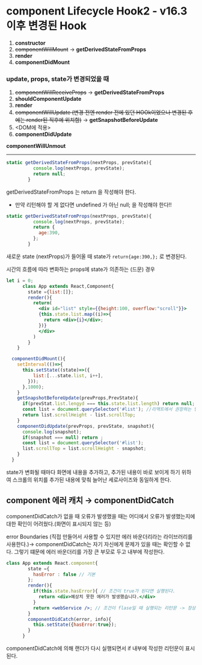 # component Lifecycle Hook2 - v16.3 이후 변경된 Hook

1. **constructor**
2. ~~componentWillMount~~ → **getDerivedStateFromProps**
3. **render**
4. **componentDidMount**

### update, props, state가 변경되었을 때

1. ~~componentWillReceiveProps~~ → **getDerivedStateFromProps**
2. **shouldComponentUpdate**
3. **render**
4. ~~componentWillUpdate (변경 전엔 render 전에 있던 HOOk이었으나 변경된 후에는 render된 직후에 위치함)~~ → **getSnapshotBeforeUpdate** 
5. <DOM에 적용>
6. **componentDidUpdate**

**componentWillUnmout**

---

```jsx
static getDerivedStateFromProps(nextProps, prevState){
          console.log(nextProps, prevState);
          return null;
        }
```

getDerivedStateFromProps 는 return 을 작성해야 한다.

- 만약 리턴해야 할 게 없다면 undefined 가 아닌 null; 을 작성해야 한다!!

```jsx
static getDerivedStateFromProps(nextProps, prevState){
          console.log(nextProps, prevState);
          return {
            age:390,
          };
        }
```

새로운 state (nextProps)가 들어올 때 state가 `return{age:390,};` 로 변경된다.

시간의 흐름에 따라 변화하는 props에 state가 의존하는 (드문) 경우

```jsx
let i = 0;
      class App extends React,Component{
        state ={list:[]};
        render(){
          return(
            <div id="list" style={{height:100, overflow:"scroll"}}>
            {this.state.list.map((i)=>{
              return <div>{i}</div>; 
            })}
            </div>
          )
        }
    }

  componentDidMount(){
    setInterval(()=>{
      this.setState((state)=>({
          list:[...state.list, i++],
        }));
      },1000);
    }
    getSnapshotBeforeUpdate(prevProps,PrevState){
      if(prevStat.list.lengyd === this.state.list.length) return null;
      const list = document.querySelector('#list'); //리액트에서 권장하는 방법은 아니다 .
      return list.scrollHeight - list.scrollTop;
    }
    componentDidUpdate(prevProps, prevState, snapshot){
      console.log(snapshot);
      if(snapshot === null) return ;
      const list = document.querySelector('#list');
      list.scrollTop = list.scrollHeight - snapshot;
    }
  }
```

state가 변화될 때마다 화면에 내용을 추가하고, 추가된 내용이 바로 보이게 하기 위하여 스크롤의 위치를 추가된 내용에 맞춰 늘어난 세로사이즈와 동일하게 한다.

## component 에러 캐치 → componentDidCatch

componentDidCatch가 없을 때 오류가 발생했을 때는 어디에서 오류가 발생했는지에 대한 확인이 어려웠다.(화면이 표시되지 않는 등) 

error Boundaries (직접 만들어서 사용할 수 있지만 에러 바운더리라는 라이브러리를 사용한다.)→ componentDidCatch는 자기 자신에게 문제가 있을 때는 확인할 수 없다. 그렇기 떄문에 에러 바운더리를 가장 큰 부모로 두고 내부에 작성한다.

```jsx
class App extends React.component{
        state ={
          hasError : false // 기본
        };
        render(){
          if(this.state.hasError){ // 조건이 true가 된다면 실행된다.
            return <div>예상치 못한 에러가 발생했습니다.</div>
          }
          return <webService />; // 조건이 flase일 때 실행되는 리턴문 -> 정상적인 코드
        }
        componentDidCatch(error, info){
          this.setState({hasError:true}); 
        }
      }
```

componentDidCatch에 의해 랜더가 다시 실행되면서 if 내부에 작성한 리턴문이 표시된다.